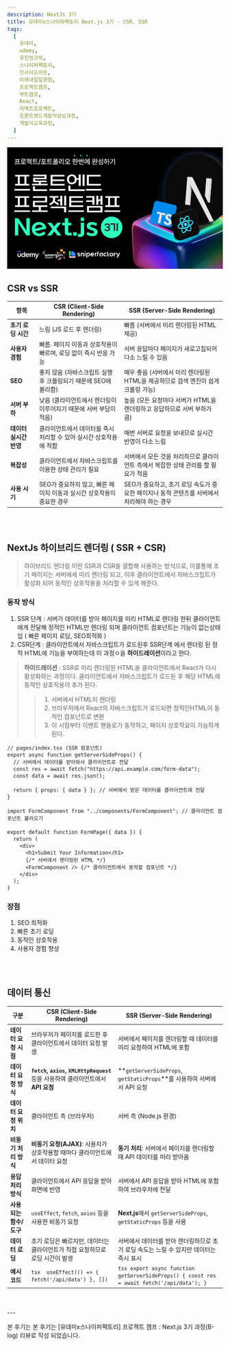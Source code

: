 ```yaml
---
description: NextJs 3기
title: 유데미x스나이퍼팩토리 Next.js 3기 - CSR, SSR
tags:
  [
    유데미,
    udemy,
    웅진씽크빅,
    스나이퍼팩토리,
    인사이드아웃,
    미래내일일경험,
    프로젝트캠프,
    부트캠프,
    React,
    리액트프로젝트,
    프론트엔드개발자양성과정,
    개발자교육과정,
  ]
---
```


![](./img/image-1.png)

## CSR vs SSR

| 항목                   | CSR (Client-Side Rendering)                                           | SSR (Server-Side Rendering)                                                                |
| ---------------------- | --------------------------------------------------------------------- | ------------------------------------------------------------------------------------------ |
| **초기 로딩 시간**     | 느림 (JS 로드 후 렌더링)                                              | 빠름 (서버에서 미리 렌더링된 HTML 제공)                                                    |
| **사용자 경험**        | 빠름. 페이지 이동과 상호작용이 빠르며, 로딩 없이 즉시 반응 가능       | 서버 응답마다 페이지가 새로고침되어 다소 느릴 수 있음                                      |
| **SEO**                | 좋지 않음 (자바스크립트 실행 후 크롤링되기 때문에 SEO에 불리함)       | 매우 좋음 (서버에서 미리 렌더링된 HTML을 제공하므로 검색 엔진이 쉽게 크롤링 가능)          |
| **서버 부하**          | 낮음 (클라이언트에서 렌더링이 이루어지기 때문에 서버 부담이 적음)     | 높음 (모든 요청마다 서버가 HTML을 렌더링하고 응답하므로 서버 부하가 큼)                    |
| **데이터 실시간 반영** | 클라이언트에서 데이터를 즉시 처리할 수 있어 실시간 상호작용에 적합    | 매번 서버로 요청을 보내므로 실시간 반영이 다소 느림                                        |
| **복잡성**             | 클라이언트에서 자바스크립트를 이용한 상태 관리가 필요                 | 서버에서 모든 것을 처리하므로 클라이언트 측에서 복잡한 상태 관리를 할 필요가 적음          |
| **사용 시기**          | SEO가 중요하지 않고, 빠른 페이지 이동과 실시간 상호작용이 중요한 경우 | SEO가 중요하고, 초기 로딩 속도가 중요한 페이지나 동적 콘텐츠를 서버에서 처리해야 하는 경우 |

<br />
<br />

## NextJs 하이브리드 렌더링 ( SSR + CSR)

> 하이브리드 렌더링 이란 SSR과 CSR을 결합해 사용하는 방식으로, 이를통해 초기 페이지는 서버에세 미리 렌더링 되고, 이후 클라이언트에서 자바스크립트가 활성화 되어 동적인 상호작용을 처리할 수 있게 해준다.

### 동작 방식

1. SSR 단계 : 서버가 데이터를 받아 페이지를 미리 HTML로 렌더링 한뒤 클라이언트에게 전달해 정적인 HTML만 렌더링 되며 클라이언트 컴포넌트는 기능이 없는상태임 ( 빠른 페이지 로딩, SEO최적화 )
2. CSR단계 : 클라이언트에서 자바스크립트가 로드된후 SSR단계 에서 렌더링 된 정적 HTML에 기능을 부여하는데 이 과정ㅇ을 **하이드레이션**이라고 한다.

> **하이드레이션** : SSR로 미리 렌더링된 HTML을 클라이언트에서 React가 다시 활성화하는 과정이다. 클라이언트에서 자바스크립트가 로드된 후 해당 HTML에 동적인 상호작용이 추가 된다.
>
> > 1.  서버에서 HTML이 렌더링
> > 2.  브라우저에서 React의 자바스크립트가 로드되면 정적인HTML이 동적인 컴포넌트로 변환
> > 3.  이 시점부터 이벤트 핸들로가 동작하고, 페이지 상호작요이 가능하게 된다.

```tsx title='하이브리드 예시코드'
// pages/index.tsx (SSR 컴포넌트)
export async function getServerSideProps() {
  // 서버에서 데이터를 받아와서 클라이언트로 전달
  const res = await fetch("https://api.example.com/form-data");
  const data = await res.json();

  return { props: { data } }; // 서버에서 받은 데이터를 클라이언트에 전달
}

import FormComponent from "../components/FormComponent"; // 클라이언트 컴포넌트 불러오기

export default function FormPage({ data }) {
  return (
    <div>
      <h1>Submit Your Information</h1>
      {/* 서버에서 렌더링된 HTML */}
      <FormComponent /> {/* 클라이언트에서 동작할 컴포넌트 */}
    </div>
  );
}
```

### 장점

1. SEO 최적화
2. 빠른 초기 로딩
3. 동적인 상호작용
4. 사용자 경험 향상

<br />
<br />

## 데이터 통신

| **구분**               | **CSR (Client-Side Rendering)**                                                  | **SSR (Server-Side Rendering)**                                                             |
| ---------------------- | -------------------------------------------------------------------------------- | ------------------------------------------------------------------------------------------- |
| **데이터 요청 시점**   | 브라우저가 페이지를 로드한 후 클라이언트에서 데이터 요청 발생                    | 서버에서 페이지를 렌더링할 때 데이터를 미리 요청하여 HTML에 포함                            |
| **데이터 요청 방식**   | **`fetch`, `axios`, `XMLHttpRequest`** 등을 사용하여 클라이언트에서 **API 요청** | **`getServerSideProps`, `getStaticProps`**를 사용하여 서버에서 API 요청                     |
| **데이터 요청 위치**   | 클라이언트 측 (브라우저)                                                         | 서버 측 (Node.js 환경)                                                                      |
| **비동기 처리 방식**   | **비동기 요청(AJAX)**: 사용자가 상호작용할 때마다 클라이언트에서 데이터 요청     | **동기 처리**: 서버에서 페이지를 렌더링할 때 API 데이터를 미리 받아옴                       |
| **응답 처리 방식**     | 클라이언트에서 API 응답을 받아 화면에 반영                                       | 서버에서 API 응답을 받아 HTML에 포함하여 브라우저에 전달                                    |
| **사용되는 함수/도구** | `useEffect`, `fetch`, `axios` 등을 사용한 비동기 요청                            | **Next.js**에서 `getServerSideProps`, `getStaticProps` 등을 사용                            |
| **데이터 로딩**        | 초기 로딩은 빠르지만, 데이터는 클라이언트가 직접 요청하므로 로딩 시간이 발생     | 서버에서 데이터를 받아 렌더링하므로 초기 로딩 속도는 느릴 수 있지만 데이터는 즉시 표시      |
| **예시 코드**          | `tsx  useEffect(() => { fetch('/api/data') }, []) `                              | `tsx export async function getServerSideProps() { const res = await fetch('/api/data'); } ` |

<br />
<br />
---

본 후기는 본 후기는 [유데미x스나이퍼팩토리] 프로젝트 캠프 : Next.js 3기 과정(B-log) 리뷰로 작성 되었습니다.

